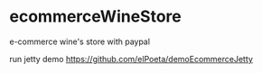 # ecommerceWineStore
e-commerce wine's store with paypal

run jetty demo https://github.com/elPoeta/demoEcommerceJetty  
